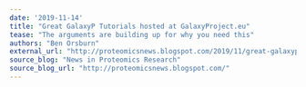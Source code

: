 ```yaml
---
date: '2019-11-14'
title: "Great GalaxyP Tutorials hosted at GalaxyProject.eu"
tease: "The arguments are building up for why you need this"
authors: "Ben Orsburn"
external_url: "http://proteomicsnews.blogspot.com/2019/11/great-galaxyp-tutorials-hosted-at.html"
source_blog: "News in Proteomics Research"
source_blog_url: "http://proteomicsnews.blogspot.com/"
---
```

